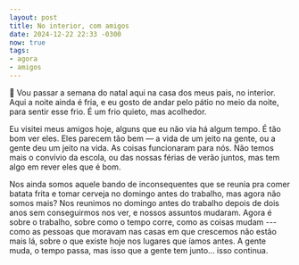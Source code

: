 ```yaml
---
layout: post
title: No interior, com amigos
date: 2024-12-22 22:33 -0300
now: true
tags:
- agora
- amigos
---
```

🏡 Vou passar a semana do natal aqui na casa dos meus pais, no interior. Aqui a noite ainda é fria, e eu gosto de andar pelo pátio no meio da noite, para sentir esse frio. É um frio quieto, mas acolhedor.

Eu visitei meus amigos hoje, alguns que eu não via há algum tempo. É tão bom ver eles. Eles parecem tão bem — a vida de um jeito na gente, ou a gente deu um jeito na vida. As coisas funcionaram para nós. Não temos mais o convívio da escola, ou das nossas férias de verão juntos, mas tem algo em rever eles que é bom.

Nos ainda somos aquele bando de inconsequentes que se reunia pra comer batata frita e tomar cerveja no domingo antes do trabalho, mas agora não somos mais? Nos reunimos no domingo antes do trabalho depois de dois anos sem conseguirmos nos ver, e nossos assuntos mudaram. Agora é sobre o trabalho, sobre como o tempo corre, como as coisas mudam --- como as pessoas que moravam nas casas em que crescemos não estão mais lá, sobre o que existe hoje nos lugares que íamos antes. A gente muda, o tempo passa, mas isso que a gente tem junto... isso continua.
